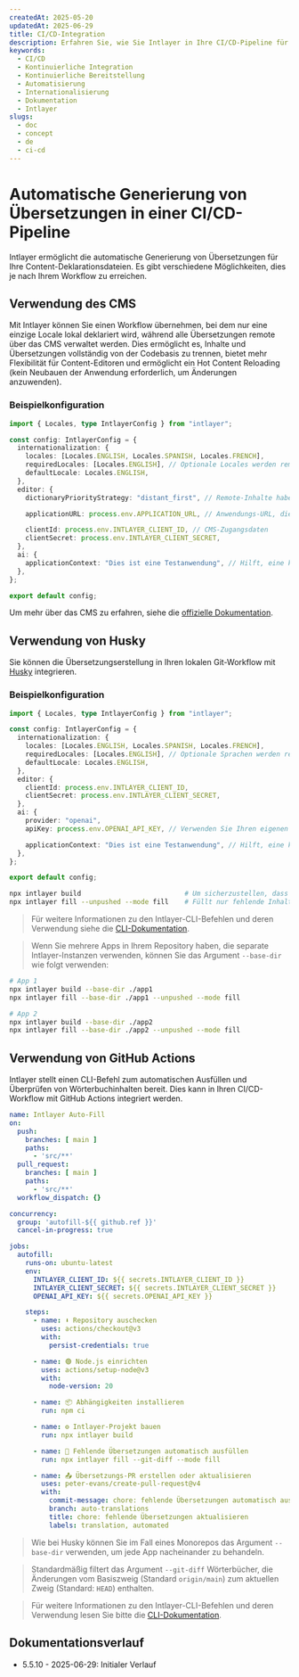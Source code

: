 ```yaml
---
createdAt: 2025-05-20
updatedAt: 2025-06-29
title: CI/CD-Integration
description: Erfahren Sie, wie Sie Intlayer in Ihre CI/CD-Pipeline für automatisiertes Content-Management und Deployment integrieren.
keywords:
  - CI/CD
  - Kontinuierliche Integration
  - Kontinuierliche Bereitstellung
  - Automatisierung
  - Internationalisierung
  - Dokumentation
  - Intlayer
slugs:
  - doc
  - concept
  - de
  - ci-cd
---
```


# Automatische Generierung von Übersetzungen in einer CI/CD-Pipeline

Intlayer ermöglicht die automatische Generierung von Übersetzungen für Ihre Content-Deklarationsdateien. Es gibt verschiedene Möglichkeiten, dies je nach Ihrem Workflow zu erreichen.

## Verwendung des CMS

Mit Intlayer können Sie einen Workflow übernehmen, bei dem nur eine einzige Locale lokal deklariert wird, während alle Übersetzungen remote über das CMS verwaltet werden. Dies ermöglicht es, Inhalte und Übersetzungen vollständig von der Codebasis zu trennen, bietet mehr Flexibilität für Content-Editoren und ermöglicht ein Hot Content Reloading (kein Neubauen der Anwendung erforderlich, um Änderungen anzuwenden).

### Beispielkonfiguration

```ts fileName="intlayer.config.ts"
import { Locales, type IntlayerConfig } from "intlayer";

const config: IntlayerConfig = {
  internationalization: {
    locales: [Locales.ENGLISH, Locales.SPANISH, Locales.FRENCH],
    requiredLocales: [Locales.ENGLISH], // Optionale Locales werden remote verwaltet
    defaultLocale: Locales.ENGLISH,
  },
  editor: {
    dictionaryPriorityStrategy: "distant_first", // Remote-Inhalte haben Vorrang

    applicationURL: process.env.APPLICATION_URL, // Anwendungs-URL, die vom CMS verwendet wird

    clientId: process.env.INTLAYER_CLIENT_ID, // CMS-Zugangsdaten
    clientSecret: process.env.INTLAYER_CLIENT_SECRET,
  },
  ai: {
    applicationContext: "Dies ist eine Testanwendung", // Hilft, eine konsistente Übersetzungserstellung sicherzustellen
  },
};

export default config;
```

Um mehr über das CMS zu erfahren, siehe die [offizielle Dokumentation](https://github.com/aymericzip/intlayer/blob/main/docs/docs/de/intlayer_CMS.md).

## Verwendung von Husky

Sie können die Übersetzungserstellung in Ihren lokalen Git-Workflow mit [Husky](https://typicode.github.io/husky/) integrieren.

### Beispielkonfiguration

```ts fileName="intlayer.config.ts"
import { Locales, type IntlayerConfig } from "intlayer";

const config: IntlayerConfig = {
  internationalization: {
    locales: [Locales.ENGLISH, Locales.SPANISH, Locales.FRENCH],
    requiredLocales: [Locales.ENGLISH], // Optionale Sprachen werden remote verwaltet
    defaultLocale: Locales.ENGLISH,
  },
  editor: {
    clientId: process.env.INTLAYER_CLIENT_ID,
    clientSecret: process.env.INTLAYER_CLIENT_SECRET,
  },
  ai: {
    provider: "openai",
    apiKey: process.env.OPENAI_API_KEY, // Verwenden Sie Ihren eigenen API-Schlüssel

    applicationContext: "Dies ist eine Testanwendung", // Hilft, eine konsistente Übersetzungserstellung sicherzustellen
  },
};

export default config;
```

```bash fileName=".husky/pre-push"
npx intlayer build                          # Um sicherzustellen, dass die Wörterbücher aktuell sind
npx intlayer fill --unpushed --mode fill    # Füllt nur fehlende Inhalte, aktualisiert keine bestehenden
```

> Für weitere Informationen zu den Intlayer-CLI-Befehlen und deren Verwendung siehe die [CLI-Dokumentation](https://github.com/aymericzip/intlayer/blob/main/docs/docs/de/intlayer_cli.md).

> Wenn Sie mehrere Apps in Ihrem Repository haben, die separate Intlayer-Instanzen verwenden, können Sie das Argument `--base-dir` wie folgt verwenden:

```bash fileName=".husky/pre-push"
# App 1
npx intlayer build --base-dir ./app1
npx intlayer fill --base-dir ./app1 --unpushed --mode fill

# App 2
npx intlayer build --base-dir ./app2
npx intlayer fill --base-dir ./app2 --unpushed --mode fill
```

## Verwendung von GitHub Actions

Intlayer stellt einen CLI-Befehl zum automatischen Ausfüllen und Überprüfen von Wörterbuchinhalten bereit. Dies kann in Ihren CI/CD-Workflow mit GitHub Actions integriert werden.

```yaml fileName=".github/workflows/intlayer-translate.yml"
name: Intlayer Auto-Fill
on:
  push:
    branches: [ main ]
    paths:
      - 'src/**'
  pull_request:
    branches: [ main ]
    paths:
      - 'src/**'
  workflow_dispatch: {}

concurrency:
  group: 'autofill-${{ github.ref }}'
  cancel-in-progress: true

jobs:
  autofill:
    runs-on: ubuntu-latest
    env:
      INTLAYER_CLIENT_ID: ${{ secrets.INTLAYER_CLIENT_ID }}
      INTLAYER_CLIENT_SECRET: ${{ secrets.INTLAYER_CLIENT_SECRET }}
      OPENAI_API_KEY: ${{ secrets.OPENAI_API_KEY }}

    steps:
      - name: ⬇️ Repository auschecken
        uses: actions/checkout@v3
        with:
          persist-credentials: true

      - name: 🟢 Node.js einrichten
        uses: actions/setup-node@v3
        with:
          node-version: 20

      - name: 📦 Abhängigkeiten installieren
        run: npm ci

      - name: ⚙️ Intlayer-Projekt bauen
        run: npx intlayer build

      - name: 🤖 Fehlende Übersetzungen automatisch ausfüllen
        run: npx intlayer fill --git-diff --mode fill

      - name: 📤 Übersetzungs-PR erstellen oder aktualisieren
        uses: peter-evans/create-pull-request@v4
        with:
          commit-message: chore: fehlende Übersetzungen automatisch ausfüllen [skip ci]
          branch: auto-translations
          title: chore: fehlende Übersetzungen aktualisieren
          labels: translation, automated
```

> Wie bei Husky können Sie im Fall eines Monorepos das Argument `--base-dir` verwenden, um jede App nacheinander zu behandeln.

> Standardmäßig filtert das Argument `--git-diff` Wörterbücher, die Änderungen vom Basiszweig (Standard `origin/main`) zum aktuellen Zweig (Standard: `HEAD`) enthalten.

> Für weitere Informationen zu den Intlayer-CLI-Befehlen und deren Verwendung lesen Sie bitte die [CLI-Dokumentation](https://github.com/aymericzip/intlayer/blob/main/docs/docs/de/intlayer_cli.md).

## Dokumentationsverlauf

- 5.5.10 - 2025-06-29: Initialer Verlauf
